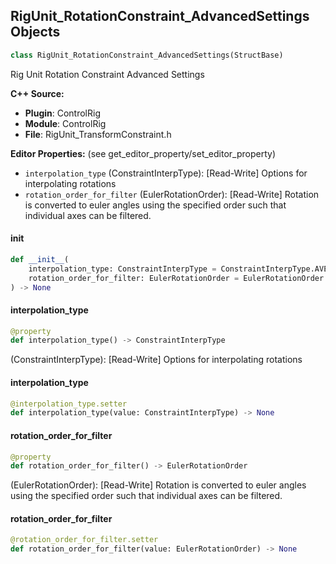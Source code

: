 ## RigUnit_RotationConstraint_AdvancedSettings Objects

```python
class RigUnit_RotationConstraint_AdvancedSettings(StructBase)
```

Rig Unit Rotation Constraint Advanced Settings

**C++ Source:**

- **Plugin**: ControlRig
- **Module**: ControlRig
- **File**: RigUnit_TransformConstraint.h

**Editor Properties:** (see get_editor_property/set_editor_property)

- ``interpolation_type`` (ConstraintInterpType):  [Read-Write] Options for interpolating rotations
- ``rotation_order_for_filter`` (EulerRotationOrder):  [Read-Write] Rotation is converted to euler angles using the specified order such that individual axes can be filtered.

<a id="unreal.RigUnit_RotationConstraint_AdvancedSettings.__init__"></a>

#### __init__

```python
def __init__(
    interpolation_type: ConstraintInterpType = ConstraintInterpType.AVERAGE,
    rotation_order_for_filter: EulerRotationOrder = EulerRotationOrder.XYZ
) -> None
```

<a id="unreal.RigUnit_RotationConstraint_AdvancedSettings.interpolation_type"></a>

#### interpolation_type

```python
@property
def interpolation_type() -> ConstraintInterpType
```

(ConstraintInterpType):  [Read-Write] Options for interpolating rotations

<a id="unreal.RigUnit_RotationConstraint_AdvancedSettings.interpolation_type"></a>

#### interpolation_type

```python
@interpolation_type.setter
def interpolation_type(value: ConstraintInterpType) -> None
```

<a id="unreal.RigUnit_RotationConstraint_AdvancedSettings.rotation_order_for_filter"></a>

#### rotation_order_for_filter

```python
@property
def rotation_order_for_filter() -> EulerRotationOrder
```

(EulerRotationOrder):  [Read-Write] Rotation is converted to euler angles using the specified order such that individual axes can be filtered.

<a id="unreal.RigUnit_RotationConstraint_AdvancedSettings.rotation_order_for_filter"></a>

#### rotation_order_for_filter

```python
@rotation_order_for_filter.setter
def rotation_order_for_filter(value: EulerRotationOrder) -> None
```

<a id="unreal.RigUnit_RotationConstraint"></a>